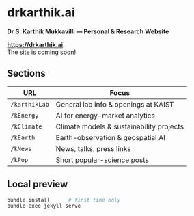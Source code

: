 # drkarthik.ai

**Dr S. Karthik Mukkavilli — Personal & Research Website**

**https://drkarthik.ai**.  
The site is coming soon!

## Sections

| URL | Focus |
|-----|-------|
| `/karthikLab` | General lab info & openings at KAIST |
| `/kEnergy`    | AI for energy-market analytics |
| `/kClimate`   | Climate models & sustainability projects |
| `/kEarth`     | Earth-observation & geospatial AI |
| `/kNews`      | News, talks, press links |
| `/kPop`       | Short popular-science posts |

## Local preview

```bash
bundle install      # first time only
bundle exec jekyll serve
